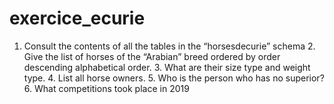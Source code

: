 # exercice_ecurie
1. Consult the contents of all the tables in the “horsesdecurie” schema 2. Give the list of horses of the “Arabian” breed ordered by order descending alphabetical order. 3. What are their size type and weight type. 4. List all horse owners. 5. Who is the person who has no superior? 6. What competitions took place in 2019
